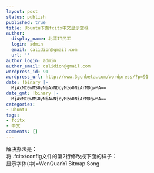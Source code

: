 ```yaml
---
layout: post
status: publish
published: true
title: Ubuntu下面fcitx中文显示空框
author:
  display_name: 北漂IT民工
  login: admin
  email: calidion@gmail.com
  url: ''
author_login: admin
author_email: calidion@gmail.com
wordpress_id: 91
wordpress_url: http://www.3gcnbeta.com/wordpress/?p=91
date: !binary |-
  MjAxMC0wMS0yNiAxNDoyMzo0NiArMDgwMA==
date_gmt: !binary |-
  MjAxMC0wMS0yNiAwNjoyMzo0NiArMDgwMA==
categories:
- Ubuntu
tags:
- fcitx
- 中文
comments: []
---
```

<p>解决办法是：<br />
将 .fcitx/config文件的第2行修改成下面的样子：<br />
    显示字体(中)=WenQuanYi Bitmap Song</p>
